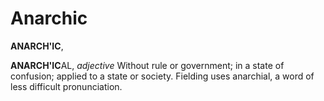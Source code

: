 # Anarchic

**ANARCH'IC**,

**ANARCH'IC**AL, _adjective_ Without rule or government; in a state of confusion; applied to a state or society. Fielding uses anarchial, a word of less difficult pronunciation.